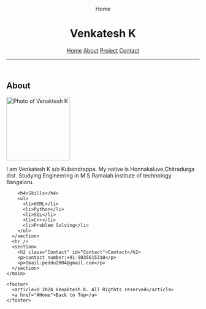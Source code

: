 
<!DOCTYPE html>
<html lang="en">
  <head>
    <meta charset="UTF-8" />
    <meta name="viewport" content="width=device-width, initial-scale=1.0" />
    <title>Resume</title>
  </head>
  <body>
    <header>
      <p class="Home" id="Home">Home</p>
      <h1 style="text-align:center">Venkatesh K</h1>
      <nav>
        <a href="#Home">Home</a>
        <a href="#About">About</a>
        <a href="#Project">Project</a>
        <a href="#Contact">Contact</a>
      </nav>
      <hr />
    </header>
    <main>
      <section>
        <h2 class="About" id="About">About</h2>
        <img
          height="166"
          src="/portfolio/FB_IMG_1506488883973.jpg"
          alt="Photo of Venaktesh K"
        />
        <p>
          I am Venkatesh K s/o Kubendrappa. My native is Honnakaluve,Chitradurga
          dist. Studying Engineering in M S Ramaiah institute of technology
          Bangaloru.
        </p>

        <h4>Skills</h4>
        <ul>
          <li>HTML</li>
          <li>Python</li>
          <li>SQL</li>
          <li>C++</li>
          <li>Problem Solving</li>
        </ul>
      </section>
      <hr />
      <section>
        <h2 class="Contact" id="Contact">Contact</h2>
        <p>contact number:+91-9035615310</p>
        <p>Gmail:peddu2004@gmail.com</p>
      </section>
    </main>

    <footer>
      <article>©️ 2024 Venaktesh K. All Rigthts reserved</article>
      <a href="#Home">Back to Top</a>
    </footer>
  </body>
</html>
